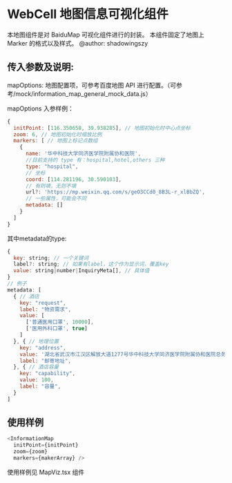 # WebCell 地图信息可视化组件

本地图组件是对 BaiduMap 可视化组件进行的封装。
本组件固定了地图上 Marker 的格式以及样式。
@author: shadowingszy

## 传入参数及说明:

mapOptions: 地图配置项，可参考百度地图 API 进行配置。（可参考/mock/information_map_general_mock_data.js）

mapOptions 入参样例：

```js
{
  initPoint: [116.350658, 39.938285], // 地图初始化时中心点坐标
  zoom: 6, // 地图初始化时缩放比例
  markers: [ // 地图上标记点数组
    {
      name: '华中科技大学同济医学院附属协和医院',
      //目前支持的 type 有：hospital,hotel,others 三种
      type: "hospital", 
      // 坐标
      coord: [114.281196, 30.590103],
      // 有则填，无则不填
      url?: 'https://mp.weixin.qq.com/s/geO3CCd0_8B3L-r_xlBbZQ',
      // 一些属性，可能会不同
      metadata: [] 
    }
  ]
}
```

其中metadata的type: 
```js
{
  key: string; // 一个关键词
  label?: string; // 如果有label，这个作为显示词，覆盖key
  value: string|number|InquiryMeta[], // 具体值
}
// 例子
metadata: [
  { // 酒店
    key: "request",
    label: "物资需求",
    value: [
      ['普通医用口罩', 10000],
      ['医用外科口罩', true]
    ]
  }, { // 地理位置
    key: "address",
    value: '湖北省武汉市江汉区解放大道1277号华中科技大学同济医学院附属协和医院总务处',
    label: "邮寄地址",
  }, { // 酒店容量
    key: "capability",
    value: 100,
    label: "容量",
  }
]
```


## 使用样例
```js
<InformationMap 
  initPoint={initPoint} 
  zoom={zoom} 
  markers={makerArray} />
```

使用样例见 MapViz.tsx 组件
